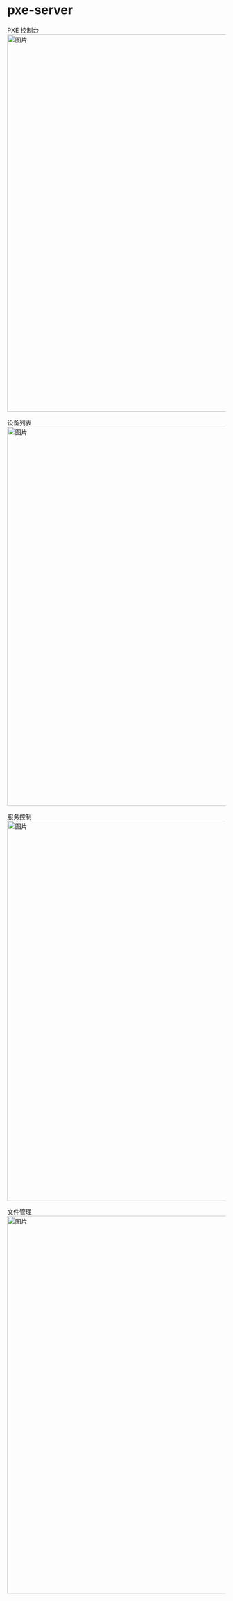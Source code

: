 # pxe-server
PXE
控制台
<img width="1914" height="868" alt="图片" src="https://github.com/user-attachments/assets/7b311ddb-d497-4cda-a2e4-955ed9eb46ac" />


设备列表
<img width="1916" height="872" alt="图片" src="https://github.com/user-attachments/assets/d29a0847-e091-4a23-8ae7-a5d422919e93" />


服务控制
<img width="1919" height="874" alt="图片" src="https://github.com/user-attachments/assets/70bbd2e6-d674-42b3-8063-ce12099532bd" />

文件管理
<img width="1915" height="868" alt="图片" src="https://github.com/user-attachments/assets/fb3a9bd4-0ab9-48f4-b3f3-94e4d0eb5fa1" />
